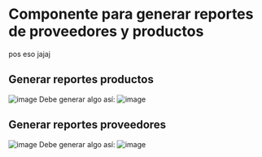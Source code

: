 # Componente para generar reportes de proveedores y productos

pos eso jajaj


## Generar reportes productos

![image](https://user-images.githubusercontent.com/71353005/199159795-ebbc36cf-9328-4e55-86e3-c537dbf9d3de.png)
Debe generar algo así:
![image](https://user-images.githubusercontent.com/71353005/199159884-7557cc8e-1ab8-44fa-af58-73f8cb2a6307.png)

## Generar reportes proveedores

![image](https://user-images.githubusercontent.com/71353005/199159929-ac00ef9b-0296-4b3d-90a8-1df50f249cd2.png)
Debe generar algo así:
![image](https://user-images.githubusercontent.com/71353005/199159980-cbca153f-febe-40a6-85e0-dc1a4fa1f66b.png)

